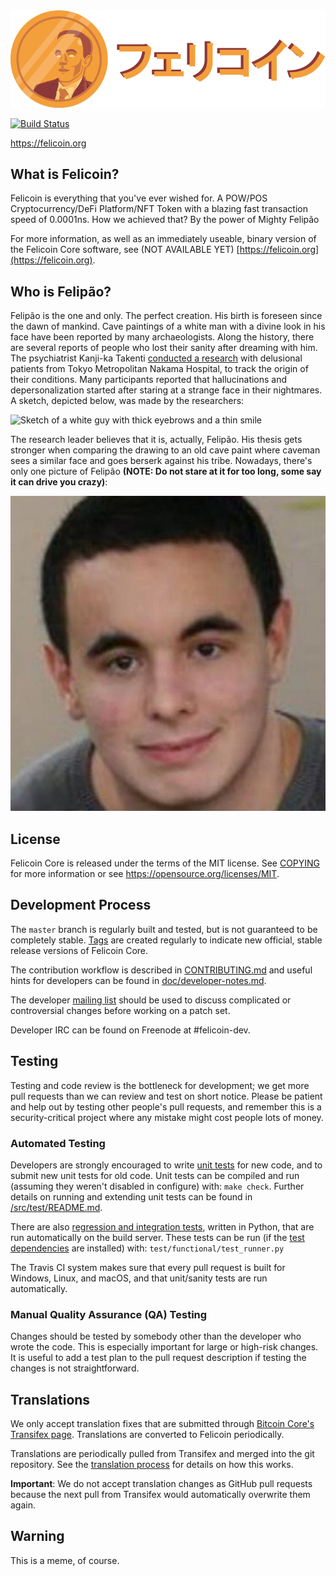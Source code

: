 
<img src="share/pixmaps/Felicoin.png" alt="" />

[![Build Status](https://travis-ci.org/felicoin-project/felicoin.svg?branch=master)](https://travis-ci.org/felicoin-project/felicoin)

https://felicoin.org

What is Felicoin?
----------------

Felicoin is everything that you've ever wished for. A POW/POS Cryptocurrency/DeFi Platform/NFT Token with a blazing fast transaction speed of 0.0001ns. How we achieved that? By the power of Mighty Felipão

For more information, as well as an immediately useable, binary version of
the Felicoin Core software, see (NOT AVAILABLE YET) [https://felicoin.org](https://felicoin.org).

Who is Felipão?
---------------

Felipão is the one and only. The perfect creation. His birth is foreseen since the dawn of mankind. Cave paintings of a white man with a divine look in his face have been reported by many archaeologists. Along the history, there are several reports of people who lost their sanity after dreaming with him. The psychiatrist Kanji-ka Takenti [conducted a research](https://www.youtube.com/watch?v=ettaeKZHAwA) with delusional patients from Tokyo Metropolitan Nakama Hospital, to track the origin of their conditions. Many participants reported that hallucinations and depersonalization started after staring at a strange face in their nightmares. A sketch, depicted below, was made by the researchers: 

<img src="https://upload.wikimedia.org/wikipedia/en/thumb/6/67/This_Man_original_drawing.jpg/220px-This_Man_original_drawing.jpg" alt="Sketch of a white guy with thick eyebrows and a thin smile" />

The research leader believes that it is, actually, Felipão. His thesis gets stronger when comparing the drawing to an old cave paint where caveman sees a similar face and goes berserk against his tribe. Nowadays, there's only one picture of Felipão **(NOTE: Do not stare at it for too long, some say it can drive you crazy)**:

<img src="share/pixmaps/Felipao.jpg" alt="A white guy with thick eyebrows and a thin smile" />

License
-------

Felicoin Core is released under the terms of the MIT license. See [COPYING](COPYING) for more
information or see https://opensource.org/licenses/MIT.

Development Process
-------------------

The `master` branch is regularly built and tested, but is not guaranteed to be
completely stable. [Tags](https://github.com/felicoin-project/felicoin/tags) are created
regularly to indicate new official, stable release versions of Felicoin Core.

The contribution workflow is described in [CONTRIBUTING.md](CONTRIBUTING.md)
and useful hints for developers can be found in [doc/developer-notes.md](doc/developer-notes.md).

The developer [mailing list](https://groups.google.com/forum/#!forum/felicoin-dev)
should be used to discuss complicated or controversial changes before working
on a patch set.

Developer IRC can be found on Freenode at #felicoin-dev.

Testing
-------

Testing and code review is the bottleneck for development; we get more pull
requests than we can review and test on short notice. Please be patient and help out by testing
other people's pull requests, and remember this is a security-critical project where any mistake might cost people
lots of money.

### Automated Testing

Developers are strongly encouraged to write [unit tests](src/test/README.md) for new code, and to
submit new unit tests for old code. Unit tests can be compiled and run
(assuming they weren't disabled in configure) with: `make check`. Further details on running
and extending unit tests can be found in [/src/test/README.md](/src/test/README.md).

There are also [regression and integration tests](/test), written
in Python, that are run automatically on the build server.
These tests can be run (if the [test dependencies](/test) are installed) with: `test/functional/test_runner.py`

The Travis CI system makes sure that every pull request is built for Windows, Linux, and macOS, and that unit/sanity tests are run automatically.

### Manual Quality Assurance (QA) Testing

Changes should be tested by somebody other than the developer who wrote the
code. This is especially important for large or high-risk changes. It is useful
to add a test plan to the pull request description if testing the changes is
not straightforward.

Translations
------------

We only accept translation fixes that are submitted through [Bitcoin Core's Transifex page](https://www.transifex.com/projects/p/bitcoin/).
Translations are converted to Felicoin periodically.

Translations are periodically pulled from Transifex and merged into the git repository. See the
[translation process](doc/translation_process.md) for details on how this works.

**Important**: We do not accept translation changes as GitHub pull requests because the next
pull from Transifex would automatically overwrite them again.

Warning
-------

This is a meme, of course.
